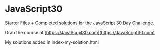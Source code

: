 # JavaScript30

Starter Files + Completed solutions for the JavaScript 30 Day Challenge.

Grab the course at [https://JavaScript30.com](https://JavaScript30.com)

My solutions added in index-my-solution.html
